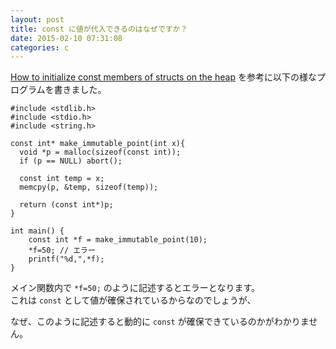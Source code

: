 ```yaml
---
layout: post
title: const に値が代入できるのはなぜですか？
date: 2015-02-10 07:31:08
categories: c
---
```

<p><a href="https://stackoverflow.com/questions/2219001/how-to-initialize-const-members-of-structs-on-the-heap">How to initialize const members of structs on the heap</a> を参考に以下の様なプログラムを書きました。</p>

<pre><code>#include &lt;stdlib.h&gt;
#include &lt;stdio.h&gt;
#include &lt;string.h&gt;

const int* make_immutable_point(int x){
  void *p = malloc(sizeof(const int));
  if (p == NULL) abort();

  const int temp = x;
  memcpy(p, &amp;temp, sizeof(temp));

  return (const int*)p;
}

int main() {
    const int *f = make_immutable_point(10);
    *f=50; // エラー
    printf("%d,",*f);
}
</code></pre>

<p>メイン関数内で <code>*f=50;</code> のように記述するとエラーとなります。<br>
これは <code>const</code> として値が確保されているからなのでしょうが、</p>

<p>なぜ、このように記述すると動的に <code>const</code> が確保できているのかがわかりません。</p>
